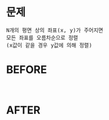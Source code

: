 # 문제

<pre>
N개의 평면 상의 좌표(x, y)가 주어지면 
모든 좌표를 오름차순으로 정렬
(x값이 같을 경우 y값에 의해 정렬)
</pre>

# BEFORE

<pre>

</pre>

# AFTER

<pre>

</pre>
